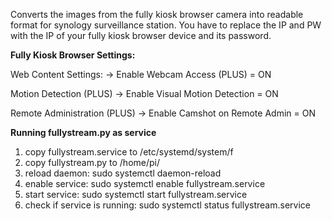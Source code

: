 Converts the images from the fully kiosk browser camera into readable format for synology surveillance station.
You have to replace the IP and PW with the IP of your fully kiosk browser device and its password.

**Fully Kiosk Browser Settings:**

Web Content Settings:
-> Enable Webcam Access (PLUS) = ON

Motion Detection (PLUS)
-> Enable Visual Motion Detection = ON

Remote Administration (PLUS)
-> Enable Camshot on Remote Admin = ON


**Running fullystream.py as service**

1. copy fullystream.service to /etc/systemd/system/f
2. copy fullystream.py to /home/pi/
3. reload daemon: sudo systemctl daemon-reload
4. enable service: sudo systemctl enable fullystream.service
5. start service: sudo systemctl start fullystream.service
6. check if service is running: sudo systemctl status fullystream.service


    
